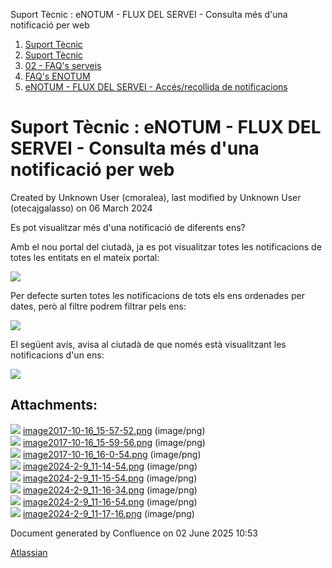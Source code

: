 Suport Tècnic : eNOTUM - FLUX DEL SERVEI - Consulta més d'una notificació per web  

1.  [Suport Tècnic](index.md)
2.  [Suport Tècnic](13893782.md)
3.  [02 - FAQ's serveis](26313393.md)
4.  [FAQ's ENOTUM](28705561.md)
5.  [eNOTUM - FLUX DEL SERVEI - Accés/recollida de notificacions](28706661.md)

Suport Tècnic : eNOTUM - FLUX DEL SERVEI - Consulta més d'una notificació per web
=================================================================================

Created by Unknown User (cmoralea), last modified by Unknown User (otecajgalasso) on 06 March 2024

Es pot visualitzar més d'una notificació de diferents ens?

Amb el nou portal del ciutadà, ja es pot visualitzar totes les notificacions de totes les entitats en el mateix portal:

![](attachments/26313582/100009206.png)

Per defecte surten totes les notificacions de tots els ens ordenades per dates, però al filtre podrem filtrar pels ens:

![](attachments/26313582/100009207.png)

El següent avís, avisa al ciutadà de que només està visualitzant les notificacions d'un ens:

![](attachments/26313582/100009210.png)

  

  

  

Attachments:
------------

![](images/icons/bullet_blue.gif) [image2017-10-16\_15-57-52.png](attachments/26313582/26316784.png) (image/png)  
![](images/icons/bullet_blue.gif) [image2017-10-16\_15-59-56.png](attachments/26313582/26316787.png) (image/png)  
![](images/icons/bullet_blue.gif) [image2017-10-16\_16-0-54.png](attachments/26313582/26316788.png) (image/png)  
![](images/icons/bullet_blue.gif) [image2024-2-9\_11-14-54.png](attachments/26313582/100009206.png) (image/png)  
![](images/icons/bullet_blue.gif) [image2024-2-9\_11-15-54.png](attachments/26313582/100009207.png) (image/png)  
![](images/icons/bullet_blue.gif) [image2024-2-9\_11-16-34.png](attachments/26313582/100009208.png) (image/png)  
![](images/icons/bullet_blue.gif) [image2024-2-9\_11-16-54.png](attachments/26313582/100009209.png) (image/png)  
![](images/icons/bullet_blue.gif) [image2024-2-9\_11-17-16.png](attachments/26313582/100009210.png) (image/png)  

Document generated by Confluence on 02 June 2025 10:53

[Atlassian](http://www.atlassian.com/)